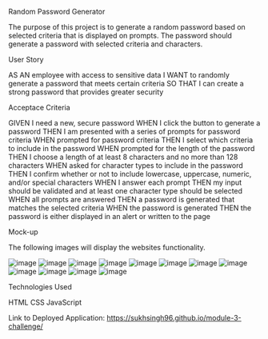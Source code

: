 Random Password Generator

The purpose of this project is to generate a random password based on selected criteria that is displayed on prompts. The password should generate a password with selected criteria and characters.

User Story

AS AN employee with access to sensitive data
I WANT to randomly generate a password that meets certain criteria
SO THAT I can create a strong password that provides greater security

Acceptace Criteria

GIVEN I need a new, secure password
WHEN I click the button to generate a password
THEN I am presented with a series of prompts for password criteria
WHEN prompted for password criteria
THEN I select which criteria to include in the password
WHEN prompted for the length of the password
THEN I choose a length of at least 8 characters and no more than 128 characters
WHEN asked for character types to include in the password
THEN I confirm whether or not to include lowercase, uppercase, numeric, and/or special characters
WHEN I answer each prompt
THEN my input should be validated and at least one character type should be selected
WHEN all prompts are answered
THEN a password is generated that matches the selected criteria
WHEN the password is generated
THEN the password is either displayed in an alert or written to the page

Mock-up

The following images will display the websites functionality.

![image](https://user-images.githubusercontent.com/121911679/218528821-83b006a7-7ab7-4458-a2c0-5f74f42ebbb6.png)
![image](https://user-images.githubusercontent.com/121911679/218530235-0504d9aa-665a-489c-8950-272e1d9bef29.png)
![image](https://user-images.githubusercontent.com/121911679/218530328-1ea5906e-4a48-4ce2-a5b1-96d663b93045.png)
![image](https://user-images.githubusercontent.com/121911679/218529136-ed25fdde-54b5-4878-934d-4607a0fec783.png)
![image](https://user-images.githubusercontent.com/121911679/218529235-bcaff073-92a9-43be-ab61-ab60b25bb856.png)
![image](https://user-images.githubusercontent.com/121911679/218529326-122ffd4c-f2f6-498e-850f-ff4464f70963.png)
![image](https://user-images.githubusercontent.com/121911679/218529378-04d7d4db-700d-43bc-9e32-92192e37674c.png)
![image](https://user-images.githubusercontent.com/121911679/218529447-d649c33c-bed3-438f-aa79-bbc4091a60bf.png)
![image](https://user-images.githubusercontent.com/121911679/218529508-9eb9909d-3c37-4492-a35f-7791edda85cd.png)
![image](https://user-images.githubusercontent.com/121911679/218529594-ffe6f140-0ebe-4243-8de2-4941b52113b4.png)
![image](https://user-images.githubusercontent.com/121911679/218529671-f58e2af2-b7cb-4dfa-bce6-9f637b50838a.png)
![image](https://user-images.githubusercontent.com/121911679/218530466-76be2a20-3e8c-4942-a06e-17d3973b50f4.png)


Technologies Used

HTML
CSS
JavaScript


Link to Deployed Application:
https://sukhsingh96.github.io/module-3-challenge/
